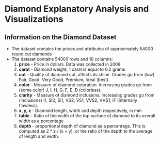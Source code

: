 # Diamond Explanatory Analysis and Visualizations

## Information on the Diamond Dataset
- The dataset contains the prices and attributes of approximately 54000 round cut diamonds
- The dataset contains 54000 rows and 10 columns:
    1. **price** - Price in dollars. Data was collected in 2008
    2. **carat** - Diamond weight, 1 carat is equal to 0.2 grams
    3. **cut** - Quality of diamond cut, affects its shine. Grades go from (low) Fair, Good, Very Good, Premium, Ideal (best).
    4. **color** - Measure of diamond coloration. Increasing grades go from (some color) J, I, H, G, F, E, D (colorless).
    5. **clarity** - Measure of diamond inclusions. Increasing grades go from (inclusions) I1, SI2, SI1, VS2, VS1, VVS2, VVS1, IF (internally flawless).
    6. **x, y, z** - Diamond length, width and depth respectively, in mm
    7. **table** - Ratio of the width of the top surface of diamond to its overall width as a percentage
    8. **depth** - proportional depth of diamond as a percentage. This is computed as 2 * z / (x + y), or the ratio of the depth to the average of length and width.